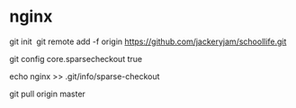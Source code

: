 # nginx

git init
​
git remote add -f origin https://github.com/jackeryjam/schoollife.git

git config core.sparsecheckout true

echo nginx >> .git/info/sparse-checkout

git pull origin master
